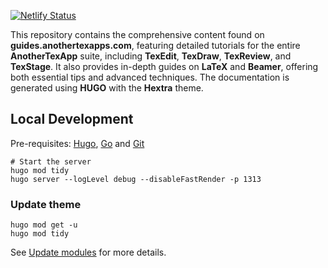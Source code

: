 [![Netlify Status](https://api.netlify.com/api/v1/badges/40967fd5-20d3-4fae-9457-149925e5c409/deploy-status)](https://app.netlify.com/sites/guidesanothertexapp/deploys)

This repository contains the comprehensive content found on **guides.anothertexapps.com**, featuring detailed tutorials for the entire **AnotherTexApp** suite, including **TexEdit**, **TexDraw**, **TexReview**, and **TexStage**. It also provides in-depth guides on **LaTeX** and **Beamer**, offering both essential tips and advanced techniques. The documentation is generated using **HUGO** with the **Hextra** theme.


## Local Development

Pre-requisites: [Hugo](https://gohugo.io/getting-started/installing/), [Go](https://golang.org/doc/install) and [Git](https://git-scm.com)

```shell
# Start the server
hugo mod tidy
hugo server --logLevel debug --disableFastRender -p 1313
```

### Update theme

```shell
hugo mod get -u
hugo mod tidy
```

See [Update modules](https://gohugo.io/hugo-modules/use-modules/#update-modules) for more details.
